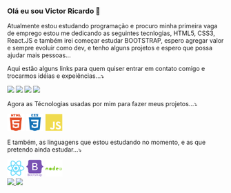 ### Olá eu sou Victor Ricardo 👋
<p>Atualmente estou estudando programação e procuro minha primeira vaga de emprego estou me dedicando as seguintes tecnlogias, HTML5, CSS3, React.JS e também irei começar estudar BOOTSTRAP, espero agregar valor e sempre evoluir como dev, e tenho alguns projetos e espero que possa ajudar mais pessoas...</p>

<p>Aqui estão alguns links para quem quiser entrar em contato comigo e trocarmos idéias e expeiências...⤵️</p>

<div>
    <a href="mailto:victortrader770@gmial.com" target="_blank"><img src="https://img.shields.io/badge/Gmail-D14836?style=for-the-badge&logo=gmail&logoColor=white"></a>
    <a href="https://www.instagram.com/victor_ricardo007/" target="_blank"><img src="https://img.shields.io/badge/Instagram-E4405F?style=for-the-badge&logo=instagram&logoColor=white"></a>
    <a href="https://www.linkedin.com/in/victor-ricardo-caetano-lima-1823a51ba/" target="_blank"><img src="https://img.shields.io/badge/LinkedIn-0077B5?style=for-the-badge&logo=linkedin&logoColor=white"></a>
    <a href="https://api.whatsapp.com/send?phone=5581981933393" target="_blank"><img src="https://img.shields.io/badge/WhatsApp-25D366?style=for-the-badge&logo=whatsapp&logoColor=white"></a>
</div>

<p>Agora as Técnologias usadas por mim para fazer meus projetos...⤵️</p>

<div style="display: inline_block  align: center"> 
    <img alt="victor-html" heigth="30" width="40" src="https://github.com/devicons/devicon/blob/master/icons/html5/html5-plain-wordmark.svg"/>
    <img alt="victor-css" heigth="30" width="40" src="https://github.com/devicons/devicon/blob/master/icons/css3/css3-plain-wordmark.svg"/>
    <img alt="victor-js" heigth="30" width="40" src="https://github.com/devicons/devicon/blob/master/icons/javascript/javascript-plain.svg"/>
</div>

<p>E também, as linguagens que estou estudando no momento, e as que pretendo ainda estudar...⤵️</p>

<div>
     <img alt="victor-react" heigth="30" width="40" src="https://github.com/devicons/devicon/blob/master/icons/react/react-original.svg"/>
    <img alt="victor-bootstrap" heigth="30" width="40" src="https://github.com/devicons/devicon/blob/master/icons/bootstrap/bootstrap-plain-wordmark.svg"/>
    <img alt="victor-node" heigth="30" width="40" src="https://github.com/devicons/devicon/blob/master/icons/nodejs/nodejs-plain-wordmark.svg"/>
</div>

<div>
  <a href="https://github.com/VictorWeb123">
  <img height="180em" src="https://github-readme-stats.vercel.app/api?username=VictorWeb123&show_icons=true&theme=dracula&include_all_commits=true&count_private=true"/>
  <img height="180em" src="https://github-readme-stats.vercel.app/api/top-langs/?username=VictorWeb123&layout=compact&langs_count=7&theme=dracula"/>
</div>